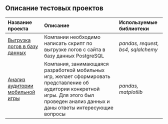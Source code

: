 ## Описание тестовых проектов

| Название проекта | Описание | Используемые библиотеки | 
| :---------------------- | :---------------------- | :---------------------- |
| [Выгрузка логов в базу данных](data-download-script) | Компании необходимо написать скрипт по выгрузке логов с сайта в базу данных PostgreSQL | *pandas, request, bs4, sqlalchemy* |
| [Анализ аудитории мобильной игры](game-analytics) | Компания, занимающаяся разработкой мобильных игр, желает сформировать представление об аудитории конкретной игры. Для этого был проведен анализ данных и даны ответы интересующие вопросы | *pandas, matplotlib* |
